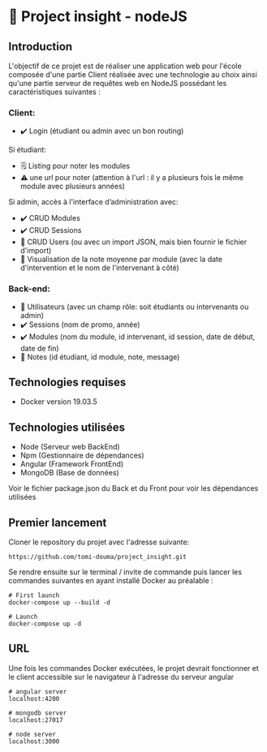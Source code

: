 # :notebook_with_decorative_cover: Project insight - nodeJS

## Introduction

L'objectif de ce projet est de réaliser une application web pour l'école composée d'une partie Client
réalisée avec une technologie au choix ainsi qu'une partie serveur de requêtes web en NodeJS possédant les caractéristiques suivantes :

### Client:
- :heavy_check_mark: Login (étudiant ou admin avec un bon routing)

Si étudiant:
- :spiral_notepad: Listing pour noter les modules
- :warning: une url pour noter (attention à l'url : il y a plusieurs fois le même module avec plusieurs années)

Si admin, accès à l'interface d’administration avec: 
- :heavy_check_mark: CRUD Modules 
- :heavy_check_mark: CRUD Sessions
- :busts_in_silhouette: CRUD Users (ou avec un import JSON, mais bien fournir le fichier d'import)
- :eyes: Visualisation de la note moyenne par module (avec la date d'intervention et le nom de l'intervenant à côté)

### Back-end:
- :busts_in_silhouette: Utilisateurs (avec un champ rôle: soit étudiants ou intervenants ou admin)
- :heavy_check_mark: Sessions (nom de promo, année)
- :heavy_check_mark: Modules (nom du module, id intervenant, id session, date de début, date de fin)
- :100: Notes (id étudiant, id module, note, message)

## Technologies requises
- Docker version 19.03.5

## Technologies utilisées
- Node (Serveur web BackEnd)
- Npm (Gestionnaire de dépendances)
- Angular (Framework FrontEnd)
- MongoDB (Base de données)

Voir le fichier package.json du Back et du Front pour voir les dépendances utilisées

## Premier lancement

Cloner le repository du projet avec l'adresse suivante:

```https://github.com/tomi-douma/project_insight.git```

Se rendre ensuite sur le terminal / invite de commande puis lancer les commandes
suivantes en ayant installé Docker au préalable : 

```
# First launch
docker-compose up --build -d

# Launch
docker-compose up -d
```

## URL
Une fois les commandes Docker exécutées, le projet devrait fonctionner et le client
accessible sur le navigateur à l'adresse du serveur angular
```
# angular server
localhost:4200

# mongodb server 
localhost:27017

# node server
localhost:3000
```



